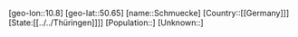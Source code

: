 ﻿---
location: [50.65,10.8]
type: City
tags:
- geo/City


SpocWebEntityId: 34052
isDeleted: false
confidential: public

---
[geo-lon::10.8]
[geo-lat::50.65]
[name::Schmuecke]
[Country::[[Germany]]]
[State:[[../../Thüringen]]]]
[Population::]
[Unknown::]

